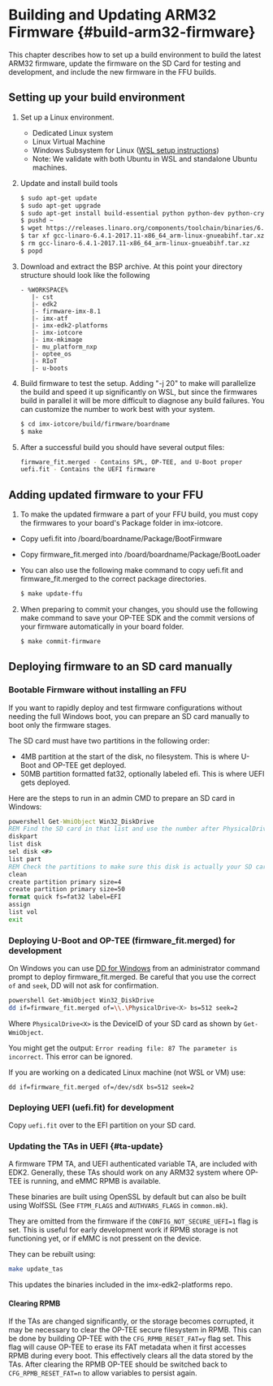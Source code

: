Building and Updating ARM32 Firmware {#build-arm32-firmware}
==============

This chapter describes how to set up a build environment to build the latest ARM32 firmware, update the firmware on the SD Card for testing and development, and include the new firmware in the FFU builds.

## Setting up your build environment

1) Set up a Linux environment.
    * Dedicated Linux system
    * Linux Virtual Machine
    * Windows Subsystem for Linux ([WSL setup instructions](https://docs.microsoft.com/en-us/windows/wsl/install-win10))
    * Note: We validate with both Ubuntu in WSL and standalone Ubuntu machines.

2) Update and install build tools

    ```bash
    $ sudo apt-get update
    $ sudo apt-get upgrade
    $ sudo apt-get install build-essential python python-dev python-crypto python-wand device-tree-compiler bison flex swig iasl uuid-dev wget git bc libssl-dev python3-setuptools python3 python3-pyelftools
    $ pushd ~
    $ wget https://releases.linaro.org/components/toolchain/binaries/6.4-2017.11/arm-linux-gnueabihf/gcc-linaro-6.4.1-2017.11-x86_64_arm-linux-gnueabihf.tar.xz
    $ tar xf gcc-linaro-6.4.1-2017.11-x86_64_arm-linux-gnueabihf.tar.xz
    $ rm gcc-linaro-6.4.1-2017.11-x86_64_arm-linux-gnueabihf.tar.xz
    $ popd
    ```

3) Download and extract the BSP archive. At this point your directory structure should look like the following

    ```
    - %WORKSPACE%
       |- cst
       |- edk2
       |- firmware-imx-8.1
       |- imx-atf
       |- imx-edk2-platforms
       |- imx-iotcore
       |- imx-mkimage
       |- mu_platform_nxp
       |- optee_os
       |- RIoT
       |- u-boots
      ```

4) Build firmware to test the setup. Adding "-j 20" to make will parallelize the build and speed it up significantly on WSL, but since the firmwares build in parallel it will be more difficult to diagnose any build failures. You can customize the number to work best with your system.

    ```bash
    $ cd imx-iotcore/build/firmware/boardname
    $ make
    ```

5) After a successful build you should have several output files:

    ```bash
    firmware_fit.merged - Contains SPL, OP-TEE, and U-Boot proper
    uefi.fit - Contains the UEFI firmware
    ```

## Adding updated firmware to your FFU
1) To make the updated firmware a part of your FFU build, you must copy the firmwares to your board's Package folder in imx-iotcore.
 * Copy uefi.fit into /board/boardname/Package/BootFirmware
 * Copy firmware_fit.merged into /board/boardname/Package/BootLoader
 * You can also use the following make command to copy uefi.fit and firmware_fit.merged to the correct package directories.

    ```bash
    $ make update-ffu
    ```

2) When preparing to commit your changes, you should use the following make command to save your OP-TEE SDK and the commit versions of your firmware automatically in your board folder.

    ```bash
    $ make commit-firmware
    ```

## Deploying firmware to an SD card manually

### Bootable Firmware without installing an FFU
If you want to rapidly deploy and test firmware configurations without needing the full Windows boot, you can prepare an SD card manually to boot only the firmware stages.

The SD card must have two partitions in the following order:
* 4MB partition at the start of the disk, no filesystem. This is where U-Boot and OP-TEE get deployed.
* 50MB partition formatted fat32, optionally labeled efi. This is where UEFI gets deployed.

Here are the steps to run in an admin CMD to prepare an SD card in Windows:

  ```bat
  powershell Get-WmiObject Win32_DiskDrive
  REM Find the SD card in that list and use the number after PhysicalDrive as your disk number.
  diskpart
  list disk
  sel disk <#>
  list part
  REM Check the partitions to make sure this disk is actually your SD card.
  clean
  create partition primary size=4
  create partition primary size=50
  format quick fs=fat32 label=EFI
  assign
  list vol
  exit
  ```

### Deploying U-Boot and OP-TEE (firmware_fit.merged) for development
  On Windows you can use [DD for Windows](http://www.chrysocome.net/dd) from an administrator command prompt to deploy firmware_fit.merged.
  Be careful that you use the correct `of` and `seek`, DD will not ask for confirmation.

  ```bash
  powershell Get-WmiObject Win32_DiskDrive
  dd if=firmware_fit.merged of=\\.\PhysicalDrive<X> bs=512 seek=2
  ```
  Where `PhysicalDrive<X>` is the DeviceID of your SD card as shown by `Get-WmiObject`.

You might get the output: `Error reading file: 87 The parameter is incorrect`. This error can be ignored.

If you are working on a dedicated Linux machine (not WSL or VM) use:
```
dd if=firmware_fit.merged of=/dev/sdX bs=512 seek=2
```

### Deploying UEFI (uefi.fit) for development
Copy `uefi.fit` over to the EFI partition on your SD card.

### Updating the TAs in UEFI {#ta-update}
A firmware TPM TA, and UEFI authenticated variable TA, are included with EDK2. Generally, these TAs should work on any ARM32 system where OP-TEE is running, and eMMC RPMB is available.

These binaries are built using OpenSSL by default but can also be built using WolfSSL (See `FTPM_FLAGS` and `AUTHVARS_FLAGS` in `common.mk`).

They are omitted from the firmware if the `CONFIG_NOT_SECURE_UEFI=1` flag is set. This is useful for early development work if RPMB storage is not functioning yet, or if eMMC is not pressent on the device.

They can be rebuilt using:

```bash
make update_tas
```
This updates the binaries included in the imx-edk2-platforms repo.
#### Clearing RPMB
If the TAs are changed significantly, or the storage becomes corrupted, it may be necessary to clear the OP-TEE secure filesystem in RPMB. This can be done by building OP-TEE with the `CFG_RPMB_RESET_FAT=y` flag set. This flag will cause OP-TEE to erase its FAT metadata when it first accesses RPMB during every boot. This effectively clears all the data stored by the TAs. After clearing the RPMB OP-TEE should be switched back to `CFG_RPMB_RESET_FAT=n` to allow variables to persist again.
